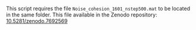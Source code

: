This script requires the file `Noise_cohesion_1601_nstep500.mat` to be located in the same folder.
This file available in the Zenodo repository: [10.5281/zenodo.7692569](https://zenodo.org/record/7692569#.ZADEi-zMJUM)
